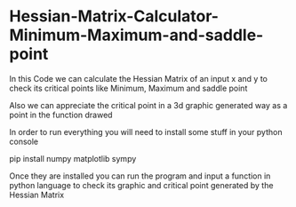 # Hessian-Matrix-Calculator-Minimum-Maximum-and-saddle-point
In this Code we can calculate the Hessian Matrix of an input x and y to check its critical points like Minimum, Maximum and saddle point

Also we can appreciate the critical point in a 3d graphic generated way as a point in the function drawed

In order to run everything you will need to install some stuff in your python console

pip install numpy matplotlib sympy

Once they are installed you can run the program and input a function in python language to check its graphic and critical point generated by the Hessian Matrix 
